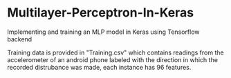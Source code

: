 # Multilayer-Perceptron-In-Keras
Implementing and training an MLP model in Keras using Tensorflow backend

Training data is provided in "Training.csv" which contains readings from the accelerometer of an android phone labeled with the direction in which the recorded distrubance was made, each instance has 96 features.
